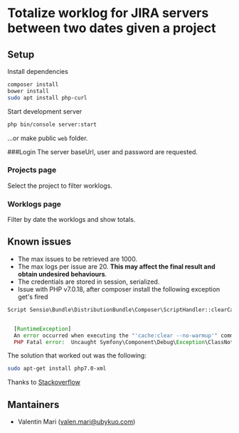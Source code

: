 # Totalize worklog for JIRA servers between two dates given a project

## Setup
Install dependencies
```bash
composer install
bower install
sudo apt install php-curl
```

Start development server
```bash
php bin/console server:start
```

...or make public `web` folder.


###Login
The server baseUrl, user and password are requested.

### Projects page
Select the project to filter worklogs.

### Worklogs page
Filter by date the worklogs and show totals.

## Known issues
* The max issues to be retrieved are 1000.
* The max logs per issue are 20. **This may affect the final result and obtain undesired behaviours**.
* The credentials are stored in session, serialized.
* Issue with PHP v7.0.18, after composer install the following exception get's fired 
```php
Script Sensio\Bundle\DistributionBundle\Composer\ScriptHandler::clearCache handling the symfony-scripts event terminated wit


  [RuntimeException]
  An error occurred when executing the "'cache:clear --no-warmup'" command:
  PHP Fatal error:  Uncaught Symfony\Component\Debug\Exception\ClassNotFoundException: Attempted to load class "DOMDocument" 
  ```
  The solution that worked out was the following:
  ``` bash
  sudo apt-get install php7.0-xml
  ```
  Thanks to [Stackoverflow](https://stackoverflow.com/questions/36646207/attempted-to-load-class-domdocument-from-the-global-namespace)

## Mantainers
* Valentin Mari (valen.mari@ubykuo.com)